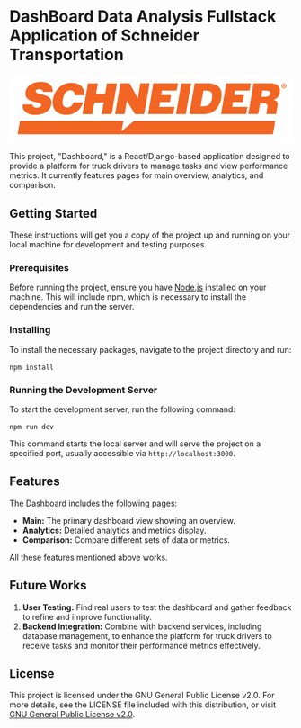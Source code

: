 # DashBoard Data Analysis Fullstack Application of Schneider Transportation
![tt](https://github.com/AoO-24/DashBoard-Platform-Fullstack-Application-Schneider-Capstone/blob/main/Schneider_RGB_Register.svg)

This project, "Dashboard," is a React/Django-based application designed to provide a platform for truck drivers to manage tasks and view performance metrics. It currently features pages for main overview, analytics, and comparison.

## Getting Started

These instructions will get you a copy of the project up and running on your local machine for development and testing purposes. 

### Prerequisites

Before running the project, ensure you have [Node.js](https://nodejs.org/en/) installed on your machine. This will include npm, which is necessary to install the dependencies and run the server.

### Installing

To install the necessary packages, navigate to the project directory and run:

```
npm install
```

### Running the Development Server

To start the development server, run the following command:

```
npm run dev
```

This command starts the local server and will serve the project on a specified port, usually accessible via `http://localhost:3000`.

## Features

The Dashboard includes the following pages:
- **Main:** The primary dashboard view showing an overview.
- **Analytics:** Detailed analytics and metrics display.
- **Comparison:** Compare different sets of data or metrics.

All these features mentioned above works.

## Future Works

1. **User Testing:** Find real users to test the dashboard and gather feedback to refine and improve functionality.
2. **Backend Integration:** Combine with backend services, including database management, to enhance the platform for truck drivers to receive tasks and monitor their performance metrics effectively.

## License

This project is licensed under the GNU General Public License v2.0. For more details, see the LICENSE file included with this distribution, or visit [GNU General Public License v2.0](https://www.gnu.org/licenses/old-licenses/gpl-2.0.en.html).
